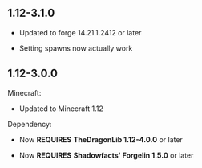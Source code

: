 1.12-3.1.0
------------

* Updated to forge 14.21.1.2412 or later

* Setting spawns now actually work

1.12-3.0.0
------------

Minecraft:

* Updated to Minecraft 1.12

Dependency:

* Now **REQUIRES** **TheDragonLib 1.12-4.0.0** or later

* Now **REQUIRES** **Shadowfacts' Forgelin 1.5.0** or later